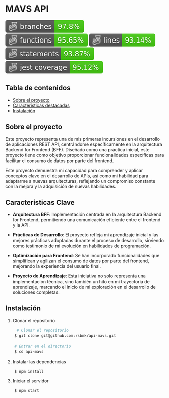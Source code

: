 # MAVS API

![Branches](./badges/coverage-branches.svg)
![Functions](./badges/coverage-functions.svg)
![Lines](./badges/coverage-lines.svg)
![Statements](./badges/coverage-statements.svg)
![Jest coverage](./badges/coverage-jest%20coverage.svg)

## Tabla de contenidos
* [Sobre el proyecto](#Sobre-el-proyecto)
* [Características destacadas](#Características-destacadas)
* [Instalación](#Instalación)

## Sobre el proyecto

Este proyecto representa una de mis primeras incursiones en el desarrollo de aplicaciones REST API, centrándome específicamente en la arquitectura Backend for Frontend (BFF). Diseñado como una práctica inicial, este proyecto tiene como objetivo proporcionar funcionalidades específicas para facilitar el consumo de datos por parte del frontend.

Este proyecto demuestra mi capacidad para comprender y aplicar conceptos clave en el desarrollo de APIs, así como mi habilidad para adaptarme a nuevas arquitecturas, reflejando un compromiso constante con la mejora y la adquisición de nuevas habilidades.

## Características Clave

- **Arquitectura BFF**: Implementación centrada en la arquitectura Backend for Frontend, permitiendo una comunicación eficiente entre el frontend y la API.

- **Prácticas de Desarrollo**: El proyecto refleja mi aprendizaje inicial y las mejores prácticas adoptadas durante el proceso de desarrollo, sirviendo como testimonio de mi evolución en habilidades de programación.

- **Optimización para Frontend**: Se han incorporado funcionalidades que simplifican y agilizan el consumo de datos por parte del frontend, mejorando la experiencia del usuario final.

- **Proyecto de Aprendizaje**: Esta iniciativa no solo representa una implementación técnica, sino también un hito en mi trayectoria de aprendizaje, marcando el inicio de mi exploración en el desarrollo de soluciones completas.

## Instalación

1. Clonar el repositorio
```bash
     # Clonar el repositorio
    $ git clone git@github.com:rsbmk/api-mavs.git

    # Entrar en el directorio
    $ cd api-mavs
```

2. Instalar las dependencias
```bash
    $ npm install
```

3. Iniciar el servidor
```bash
    $ npm start
```